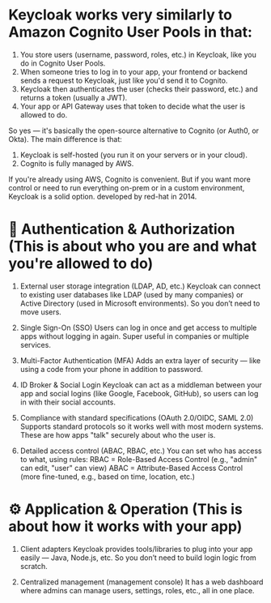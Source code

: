 # Keycloak works very similarly to Amazon Cognito User Pools in that:

1. You store users (username, password, roles, etc.) in Keycloak, like you do in Cognito User Pools.
2. When someone tries to log in to your app, your frontend or backend sends a request to Keycloak, just like you'd send it to Cognito.
3. Keycloak then authenticates the user (checks their password, etc.) and returns a token (usually a JWT).
4. Your app or API Gateway uses that token to decide what the user is allowed to do.

So yes — it's basically the open-source alternative to Cognito (or Auth0, or Okta). 
The main difference is that:
1. Keycloak is self-hosted (you run it on your servers or in your cloud).
2. Cognito is fully managed by AWS.

If you're already using AWS, Cognito is convenient. But if you want more control or need to run everything on-prem or in a custom environment, Keycloak is a solid option. developed by red-hat in 2014.

# 🔐 Authentication & Authorization (This is about who you are and what you're allowed to do)
1. External user storage integration (LDAP, AD, etc.) 
Keycloak can connect to existing user databases like LDAP (used by many companies) or Active Directory (used in Microsoft environments). So you don’t need to move users.

2. Single Sign-On (SSO)
Users can log in once and get access to multiple apps without logging in again. Super useful in companies or multiple services.

3. Multi-Factor Authentication (MFA)
Adds an extra layer of security — like using a code from your phone in addition to password.

4. ID Broker & Social Login
Keycloak can act as a middleman between your app and social logins (like Google, Facebook, GitHub), so users can log in with their social accounts.

5. Compliance with standard specifications (OAuth 2.0/OIDC, SAML 2.0)
Supports standard protocols so it works well with most modern systems. These are how apps "talk" securely about who the user is.

6. Detailed access control (ABAC, RBAC, etc.)
You can set who has access to what, using rules:
RBAC = Role-Based Access Control (e.g., "admin" can edit, "user" can view)
ABAC = Attribute-Based Access Control (more fine-tuned, e.g., based on time, location, etc.)

# ⚙️ Application & Operation (This is about how it works with your app)
1. Client adapters
Keycloak provides tools/libraries to plug into your app easily — Java, Node.js, etc. So you don’t need to build login logic from scratch.

2. Centralized management (management console)
It has a web dashboard where admins can manage users, settings, roles, etc., all in one place.




